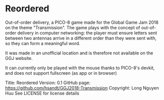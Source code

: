 # Reordered

Out-of-order delivery, a PICO-8 game made for the Global Game Jam 2018 on the theme "Transmission". The game plays with the concept of out-of-order delivery in computer networking: the player must ensure letters sent between two antennas arrive in a different order than they were sent with, so they can form a meaningful word.

It was made in an unofficial location and is therefore not available on the GGJ website.

It can currently only be played with the mouse thanks to PICO-8's devkit, and does not
support fullscreen (as app or in browser)

Title: Reordered
Version: 0.1
GitHub page: https://github.com/hsandt/GGJ2018-Transmission
Copyright: Long Nguyen Huu
See LICENSE for license details
